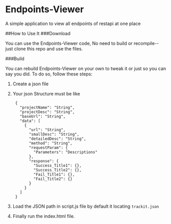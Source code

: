 Endpoints-Viewer
================

A simple application to view all endpoints of restapi at one place

##How to Use It
###Download

You can use the Endpoints-Viewer code, No need to build or recompile--just clone this repo and use the files.

###Build

You can rebuild Endpoints-Viewer on your own to tweak it or just so you can say you did. To do so, follow these steps:

1. Create a json file 
2. Your json Structure must be like 
          
        {
		  "projectName": "String",
		  "projectDesc": "String",
		  "baseUrl": "String",
		  "data": [
		    {
		      "url": "String",
		      "smallDesc": "String",
		      "detailedDesc": "String",
		      "method": "String",
		      "requestParam": {
		        "Parameters": "Descriptions"
		      },
		      "response": {
		        "Success_Title1": {},
		        "Success_Title2": {},
		        "Fail_Title1": {},
		        "Fail_Title2": {}
		      }
		    }
		  ]
		}
  
3. Load the JSON path in script.js file by default it locating  `trackit.json`
4. Finally run the index.html file.

